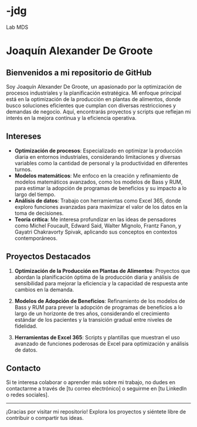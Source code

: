 # -jdg
Lab MDS 
# Joaquín Alexander De Groote

## Bienvenidos a mi repositorio de GitHub

Soy Joaquín Alexander De Groote, un apasionado por la optimización de procesos industriales y la planificación estratégica. Mi enfoque principal está en la optimización de la producción en plantas de alimentos, donde busco soluciones eficientes que cumplan con diversas restricciones y demandas de negocio. Aquí, encontrarás proyectos y scripts que reflejan mi interés en la mejora continua y la eficiencia operativa.

## Intereses

- **Optimización de procesos**: Especializado en optimizar la producción diaria en entornos industriales, considerando limitaciones y diversas variables como la cantidad de personal y la productividad en diferentes turnos.
- **Modelos matemáticos**: Me enfoco en la creación y refinamiento de modelos matemáticos avanzados, como los modelos de Bass y RUM, para estimar la adopción de programas de beneficios y su impacto a lo largo del tiempo.
- **Análisis de datos**: Trabajo con herramientas como Excel 365, donde exploro funciones avanzadas para maximizar el valor de los datos en la toma de decisiones.
- **Teoría crítica**: Me interesa profundizar en las ideas de pensadores como Michel Foucault, Edward Said, Walter Mignolo, Frantz Fanon, y Gayatri Chakravorty Spivak, aplicando sus conceptos en contextos contemporáneos.

## Proyectos Destacados

1. **Optimización de la Producción en Plantas de Alimentos**: Proyectos que abordan la planificación óptima de la producción diaria y análisis de sensibilidad para mejorar la eficiencia y la capacidad de respuesta ante cambios en la demanda.

2. **Modelos de Adopción de Beneficios**: Refinamiento de los modelos de Bass y RUM para prever la adopción de programas de beneficios a lo largo de un horizonte de tres años, considerando el crecimiento estándar de los pacientes y la transición gradual entre niveles de fidelidad.

3. **Herramientas de Excel 365**: Scripts y plantillas que muestran el uso avanzado de funciones poderosas de Excel para optimización y análisis de datos.

## Contacto

Si te interesa colaborar o aprender más sobre mi trabajo, no dudes en contactarme a través de [tu correo electrónico] o seguirme en [tu LinkedIn o redes sociales].

---

¡Gracias por visitar mi repositorio! Explora los proyectos y siéntete libre de contribuir o compartir tus ideas.
